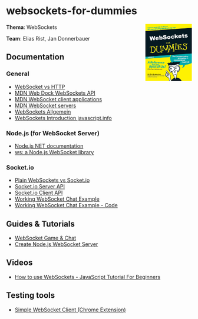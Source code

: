 # websockets-for-dummies
<img src="https://github.com/WDP3-FH/websockets-for-dummies/blob/main/assets/cover.png" align="right"
     alt="book with 'WebSockets for dummies' as title" width="25%">
**Thema**: WebSockets

**Team**: Elias Rist, Jan Donnerbauer

## Documentation
### General
- [WebSocket vs HTTP](https://www.wallarm.com/what/a-simple-explanation-of-what-a-websocket-is)
- [MDN Web Dock WebSockets API](https://developer.mozilla.org/en-US/docs/Web/API/WebSockets_API)
- [MDN WebSocket client applications](https://developer.mozilla.org/en-US/docs/Web/API/WebSockets_API/Writing_WebSocket_client_applications)
- [MDN WebSocket servers](https://developer.mozilla.org/en-US/docs/Web/API/WebSockets_API/Writing_WebSocket_servers)
- [WebSockets Allgemein](https://www2.htw-dresden.de/~sobe/Internet_2017/Vo/5b_Websockets.pdf)
- [WebSockets Introduction javascript.info](https://javascript.info/websocket)

### Node.js (for WebSocket Server)
- [Node.js NET documentation](https://nodejs.org/api/net.html)
- [ws: a Node.js WebSocket library](https://www.npmjs.com/package/ws)
  
### Socket.io 
- [Plain WebSockets vs Socket.io](https://ably.com/topic/socketio-vs-websocket)
- [Socket.io Server API](https://socket.io/docs/v4/server-api/)
- [Socket.io Client API](https://socket.io/docs/v4/client-api/)
- [Working WebSocket Chat Example](https://socket.io/demos/chat/)
- [Working WebSocket Chat Example - Code](https://github.com/socketio/socket.io/tree/master/examples/chat)

## Guides & Tutorials
- [WebSocket Game & Chat](https://unsere-schule.org/programmieren/javascript/websocket-chat-und-multiplayer-spiel/)
- [Create Node.js WebSocket Server](https://www.honeybadger.io/blog/websocket-node/)

## Videos
- [How to use WebSockets - JavaScript Tutorial For Beginners](https://www.youtube.com/watch?v=FduLSXEHLng&ab_channel=dcode)

## Testing tools
- [Simple WebSocket Client (Chrome Extension)](https://github.com/olshevskiy87/simple-websocket-client)
